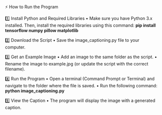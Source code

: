 ⚡ How to Run the Program

1️⃣ Install Python and Required Libraries
	•	Make sure you have Python 3.x installed. Then, install the required libraries using this command: **pip install tensorflow numpy pillow matplotlib**

2️⃣ Download the Script
	•	Save the image_captioning.py file to your computer.

3️⃣ Get an Example Image
	•	Add an image to the same folder as the script.
	•	Rename the image to example.jpg (or update the script with the correct filename).

4️⃣ Run the Program
	•	Open a terminal (Command Prompt or Terminal) and navigate to the folder where the file is saved.
	•	Run the following command: **python image_captioning.py**

 5️⃣ View the Caption
	•	The program will display the image with a generated caption.
